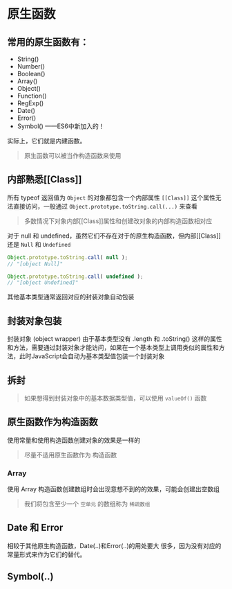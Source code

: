 # 原生函数

常用的原生函数有：
-
- String()
- Number()
- Boolean()
- Array()
- Object()
- Function()
- RegExp()
- Date()
- Error()
- Symbol() ——ES6中新加入的！

实际上，它们就是内建函数。

> 原生函数可以被当作构造函数来使用

## 内部熟悉[[Class]]

所有 typeof 返回值为 `Object` 的对象都包含一个内部属性 `[[Class]]` 这个属性无法直接访问，一般通过 `Object.prototype.toString.call(...)` 来查看

> 多数情况下对象内部[[Class]]属性和创建改对象的内部构造函数相对应

对于 null 和 undefined，虽然它们不存在对于的原生构造函数，但内部[[Class]]还是 `Null` 和 `Undefined`

```js
Object.prototype.toString.call( null );
// "[object Null]"

Object.prototype.toString.call( undefined );
// "[object Undefined]"
```

其他基本类型通常返回对应的封装对象自动包装


## 封装对象包装

封装对象 (object wrapper) 由于基本类型没有 .length 和 .toString() 这样的属性和方法，需要通过封装对象才能访问，如果在一个基本类型上调用类似的属性和方法，此时JavaScript会自动为基本类型值包装一个封装对象

## 拆封

> 如果想得到封装对象中的基本数据类型值，可以使用 `valueOf()` 函数

## 原生函数作为构造函数

使用常量和使用构造函数创建对象的效果是一样的

> 尽量不适用原生函数作为 构造函数

### Array

使用 Array 构造函数创建数组时会出现意想不到的的效果，可能会创建出空数组

> 我们将包含至少一个 `空单元` 的数组称为 `稀疏数组`

## Date 和 Error

相较于其他原生构造函数，Date(..)和Error(..)的用处要大 很多，因为没有对应的常量形式来作为它们的替代。

## Symbol(..)